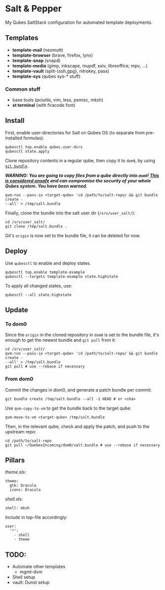 # Salt & Pepper

My Qubes SaltStack configuration for automated template deployments.

## Templates

- **template-mail** (neomutt)
- **template-browser** (brave, firefox, lynx)
- **template-snap** (snapd)
- **template-media** (gimp, inkscape, mupdf, sxiv, libreoffice, mpv, ...)
- **template-vault** (split-{ssh,gpg}, nitrokey, pass)
- **template-sys** (qubes sys-* stuff)

### Common stuff

- base tools (pciutils, vim, less, psmisc, mksh)
- **st terminal** (with firacode font)

## Install

First, enable user-directories for Salt on Qubes OS (to separate from
pre-installed formulas):

```
qubesctl top.enable qubes.user-dirs
qubesctl state.apply
```

Clone repository contents in a regular qube, then copy it to `dom0`, by
using [`git bundle`](https://git-scm.com/docs/git-bundle).

***WARNING: You are going to copy files from a qube directly into `dom0`! [This
is considered
unsafe](https://www.qubes-os.org/doc/copy-from-dom0/#copying-to-dom0) and can
compromise the security of your whole Qubes system. You have been warned.***

```
qvm-run --pass-io <target-qube> 'cd /path/to/salt-repo/ && git bundle create -
--all' > /tmp/salt.bundle
```

Finally, clone the bundle into the salt user dir (`/srv/user_salt/`):

```
cd /srv/user_salt/
git clone /tmp/salt.bundle .
```

Git's `origin` is now set to the bundle file, it can be deleted for now.

## Deploy

Use `qubesctl` to enable and deploy states.

```
qubesctl top.enable template-example
qubesctl --targets template-example state.highstate
```

To apply all changed states, use:

`qubesctl --all state.highstate`

## Update

### To dom0

Since the `origin` in the cloned repository in `dom0` is set to the bundle file,
it's enough to get the newest bundle and `git pull` from it:

```
cd /srv/user_salt/
qvm-run --pass-io <target-qube> 'cd /path/to/salt-repo/ && git bundle create -
--all' > /tmp/salt.bundle
git pull # use --rebase if necessary
```

### From dom0

Commit the changes in dom0, and generate a patch bundle per commit:

```
git bundle create /tmp/salt.bundle --all -1 HEAD # or <sha>
```

Use `qvm-copy-to-vm` to get the bundle back to the target qube:

```
qvm-move-to-vm <target-qube> /tmp/salt.bundle
```

Then, in the relevant qube, check and apply the patch, and push to the upstream
repo:

```
cd /path/to/salt-repo
git pull ~/QuebesIncoming/dom0/salt.bundle # use --rebase if necessary
```

## Pillars

*theme.sls*:

```
theme:
  gtk: Dracula
  icons: Dracula
```

*shell.sls*:

```
shell: mksh
```

Include in top-file accordingly:

```
user:
  '*':
    - shell
    - theme
```

## TODO:

- Automate other templates
	- mgmt-dvm
- Shell setup
- vault: Dunst setup
